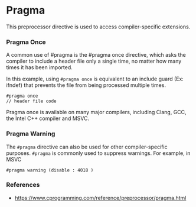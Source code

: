 # Pragma
<!-- SEE REF at end of the page -->

This preprocessor directive is used to access compiler-specific extensions.

### Pragma Once
A common use of #pragma is the #pragma once directive, which asks the compiler to include a header file only a single time, no matter how many times it has been imported.

In this example, using `#pragma once` is equivalent to an include guard (Ex: ifndef) that prevents the file from being processed multiple times.

```
#pragma once
// header file code
```

Pragma once is available on many major compilers, including Clang, GCC, the Intel C++ compiler and MSVC.

### Pragma Warning
The `#pragma` directive can also be used for other compiler-specific purposes. `#pragma` is commonly used to suppress warnings. For example, in MSVC

```
#pragma warning (disable : 4018 )
```


### References
- https://www.cprogramming.com/reference/preprocessor/pragma.html